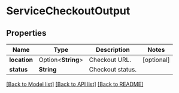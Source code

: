 # ServiceCheckoutOutput

## Properties

Name | Type | Description | Notes
------------ | ------------- | ------------- | -------------
**location** | Option<**String**> | Checkout URL. | [optional]
**status** | **String** | Checkout status. | 

[[Back to Model list]](../README.md#documentation-for-models) [[Back to API list]](../README.md#documentation-for-api-endpoints) [[Back to README]](../README.md)


